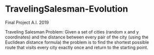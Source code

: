 # TravelingSalesman-Evolution
Final Project A.I. 2019

Traveling Salesman Problem: Given a set of cities (random x and y coordinates) and the distance between every pair of the city (using the Euclidean distance formula) the problem is to find the shortest possible route that visits every city exactly once and return to the starting point.




